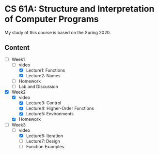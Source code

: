 # CS 61A: Structure and Interpretation of Computer Programs



My study of this course is based on the Spring 2020.



## Content

- [ ] Week1
  - [ ] video
    - [x] Lecture1: Functions
    - [x] Lecture2: Names
  - [ ] Homework
  - [ ] Lab and Discussion
- [x] Week2
  - [x] video
    - [x] Lecture3: Control
    - [x] Lecture4: Higher-Order Functions
    - [x] Lecture5: Environments
  - [x] Homework
- [ ] Week3
  - [ ] video
    - [x] Lecture6: Iteration
    - [ ] Lecture7: Design
    - [ ] Function Examples